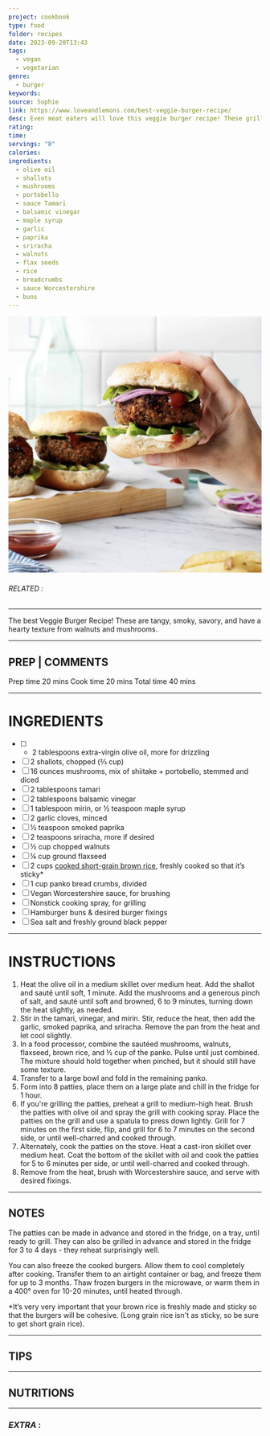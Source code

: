 ```yaml
---
project: cookbook
type: food
folder: recipes
date: 2023-09-20T13:43
tags:
  - vegan
  - vegetarian
genre:
  - burger
keywords: 
source: Sophie
link: https://www.loveandlemons.com/best-veggie-burger-recipe/
desc: Even meat eaters will love this veggie burger recipe! These grill-able patties are tangy, smoky, and savory, with a hearty texture from walnuts and mushrooms.
rating: 
time: 
servings: "8"
calories: 
ingredients:
  - olive oil
  - shallots
  - mushrooms
  - portobello
  - sauce Tamari
  - balsamic vinegar
  - maple syrup
  - garlic
  - paprika
  - sriracha
  - walnuts
  - flax seeds
  - rice
  - breadcrumbs
  - sauce Worcestershire
  - buns
---
```


![IMAGE](image_237.png)

###### *RELATED* : 
---
The best Veggie Burger Recipe! These are tangy, smoky, savory, and have a hearty texture from walnuts and mushrooms.

---
## PREP | COMMENTS

Prep time 20 mins
Cook time 20 mins
Total time 40 mins

---
# INGREDIENTS

- [ ] - 2 tablespoons extra-virgin olive oil, more for drizzling
- [ ] 2 shallots, chopped (⅔ cup)
- [ ] 16 ounces mushrooms, mix of shiitake + portobello, stemmed and diced
- [ ] 2 tablespoons tamari
- [ ] 2 tablespoons balsamic vinegar
- [ ] 1 tablespoon mirin, or ½ teaspoon maple syrup
- [ ] 2 garlic cloves, minced
- [ ] ½ teaspoon smoked paprika
- [ ] 2 teaspoons sriracha, more if desired
- [ ] ½ cup chopped walnuts
- [ ] ¼ cup ground flaxseed
- [ ] 2 cups [cooked short-grain brown rice](https://www.loveandlemons.com/how-to-cook-brown-rice/), freshly cooked so that it’s sticky*
- [ ] 1 cup panko bread crumbs, divided
- [ ] Vegan Worcestershire sauce, for brushing
- [ ] Nonstick cooking spray, for grilling
- [ ] Hamburger buns & desired burger fixings
- [ ] Sea salt and freshly ground black pepper

---
# INSTRUCTIONS

1. Heat the olive oil in a medium skillet over medium heat. Add the shallot and sauté until soft, 1 minute. Add the mushrooms and a generous pinch of salt, and sauté until soft and browned, 6 to 9 minutes, turning down the heat slightly, as needed.
2. Stir in the tamari, vinegar, and mirin. Stir, reduce the heat, then add the garlic, smoked paprika, and sriracha. Remove the pan from the heat and let cool slightly.
3. In a food processor, combine the sautéed mushrooms, walnuts, flaxseed, brown rice, and ½ cup of the panko. Pulse until just combined. The mixture should hold together when pinched, but it should still have some texture.
4. Transfer to a large bowl and fold in the remaining panko.
5. Form into 8 patties, place them on a large plate and chill in the fridge for 1 hour.
6. If you're grilling the patties, preheat a grill to medium-high heat. Brush the patties with olive oil and spray the grill with cooking spray. Place the patties on the grill and use a spatula to press down lightly. Grill for 7 minutes on the first side, flip, and grill for 6 to 7 minutes on the second side, or until well-charred and cooked through.
7. Alternately, cook the patties on the stove. Heat a cast-iron skillet over medium heat. Coat the bottom of the skillet with oil and cook the patties for 5 to 6 minutes per side, or until well-charred and cooked through.
8. Remove from the heat, brush with Worcestershire sauce, and serve with desired fixings.

---
## NOTES

The patties can be made in advance and stored in the fridge, on a tray, until ready to grill. They can also be grilled in advance and stored in the fridge for 3 to 4 days - they reheat surprisingly well.

You can also freeze the cooked burgers. Allow them to cool completely after cooking. Transfer them to an airtight container or bag, and freeze them for up to 3 months. Thaw frozen burgers in the microwave, or warm them in a 400° oven for 10-20 minutes, until heated through.

*It’s very very important that your brown rice is freshly made and sticky so that the burgers will be cohesive. (Long grain rice isn't as sticky, so be sure to get short grain rice).

---
## TIPS



---
## NUTRITIONS



---
### *EXTRA* :




